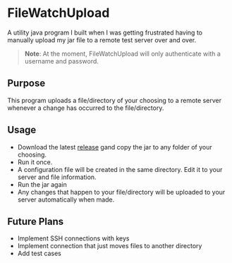 # FileWatchUpload
A utility java program I built when I was getting frustrated having to manually upload my jar file to a remote test server over and over.

> **Note**: At the moment, FileWatchUpload will only authenticate with a username and password.

## Purpose
This program uploads a file/directory of your choosing to a remote server whenever a change has occurred to the file/directory.

## Usage

- Download the latest [release](https://github.com/WillQi/FileWatchUpload/releases) gand copy the jar to any folder of your choosing.
- Run it once.
- A configuration file will be created in the same directory. Edit it to your server and file information.
- Run the jar again
- Any changes that happen to your file/directory will be uploaded to your server automatically when made.

## Future Plans
- Implement SSH connections with keys
- Implement connection that just moves files to another directory
- Add test cases